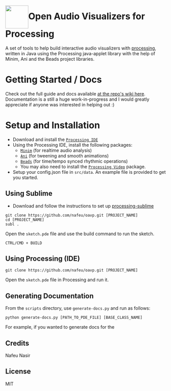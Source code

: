 <h1><img src="http://phrakture.com/images/github/oavp-icon-updated.png" width="72" height="72" valign="middle"/>Open Audio Visualizers for Processing</h1>

A set of tools to help build interactive audio visualizers with [processing](https://processing.org), written in Java using the Processing java-applet library with the help of Minim, Ani and the Beads project libraries.

# Getting Started / Docs

Check out the full guide and docs available [at the repo's wiki here](https://github.com/nafeu/oavp/wiki). Documentation is a still a huge work-in-progress and I would greatly appreciate if anyone was interested in helping out :)

# Setup and Installation

- Download and install the [`Processing IDE`](https://processing.org/download/)
- Using the Processing IDE, install the following packages:
  - [`Minim`](https://github.com/ddf/Minim) (for realtime audio analysis)
  - [`Ani`](https://github.com/b-g/Ani) (for tweening and smooth animations)
  - [`Beads`](https://github.com/orsjb/beads) (for time/tempo synced rhythmic operations)
  - You may also need to install the [`Processing Video`](https://github.com/processing/processing-video) package.
- Setup your config.json file in `src/data`. An example file is provided to get you started.

## Using Sublime

- Download and follow the instructions to set up [processing-sublime](https://github.com/b-g/processing-sublime)

```
git clone https://github.com/nafeu/oavp.git [PROJECT_NAME]
cd [PROJECT_NAME]
subl .
```

Open the `sketch.pde` file and use the build command to run the sketch.

`CTRL/CMD + BUILD`

## Using Processing (IDE)

```
git clone https://github.com/nafeu/oavp.git [PROJECT_NAME]
```

Open the `sketch.pde` file in Processing and run it.

## Generating Documentation

From the `scripts` directory, use `generate-docs.py` and run as follows:

```
python generate-docs.py [PATH_TO_PDE_FILE] [BASE_CLASS_NAME]
```

For example, if you wanted to generate docs for the

## Credits

Nafeu Nasir

## License

MIT
